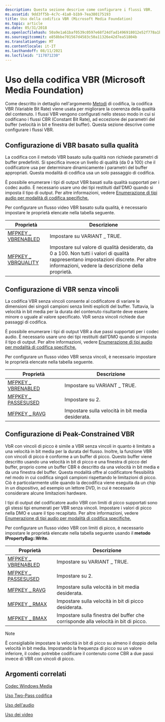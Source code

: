 ```yaml
---
description: Questa sezione descrive come configurare i flussi VBR.
ms.assetid: 9dd3ff5b-4c7c-41a8-b1b9-7ea380175193
title: Uso della codifica VBR (Microsoft Media Foundation)
ms.topic: article
ms.date: 05/31/2018
ms.openlocfilehash: 50a9e1a61baf0539c0597e68f24dfad1496918012e52f778a1b7a64de27e5faa
ms.sourcegitcommit: e858bbe701567d4583c50a11326e42d7ea51804b
ms.translationtype: MT
ms.contentlocale: it-IT
ms.lasthandoff: 08/11/2021
ms.locfileid: "117871230"
---
```

# <a name="using-vbr-encoding-microsoft-media-foundation"></a>Uso della codifica VBR (Microsoft Media Foundation)

Come descritto in dettaglio nell'argomento [Metodi](encodingmethods.md) di codifica, la codifica VBR (Variable Bit Rate) viene usata per migliorare la coerenza della qualità del contenuto. I flussi VBR vengono configurati nello stesso modo in cui si codificano i flussi CBR (Constant Bit Rate), ad eccezione dei parametri del buffer (velocità in bit e finestra del buffer). Questa sezione descrive come configurare i flussi VBR.

## <a name="configuring-quality-based-vbr"></a>Configurazione di VBR basato sulla qualità

La codifica con il metodo VBR basato sulla qualità non richiede parametri di buffer predefiniti. Si specifica invece un livello di qualità (da 0 a 100) che il codificatore usa per determinare dinamicamente i parametri del buffer appropriati. Questa modalità di codifica usa un solo passaggio di codifica.

È possibile enumerare i tipi di output VBR basati sulla qualità supportati per i codec audio. È necessario usare uno dei tipi restituiti dall'DMO quando si imposta il tipo di output. Per altre informazioni, vedere [Enumerazione di tipi audio per modalità di codifica specifiche.](enumeratingaudiotypesforspecificencodingmodes.md)

Per configurare un flusso video VBR basato sulla qualità, è necessario impostare le proprietà elencate nella tabella seguente.



| Proprietà                                            | Descrizione                                                                                                                                             |
|-----------------------------------------------------|---------------------------------------------------------------------------------------------------------------------------------------------------------|
| [MFPKEY \_ VBRENABLED](mfpkey-vbrenabledproperty.md) | Impostare su VARIANT \_ TRUE.                                                                                                                                   |
| [MFPKEY \_ VBRQUALITY](mfpkey-vbrqualityproperty.md) | Impostare sul valore di qualità desiderato, da 0 a 100. Non tutti i valori di qualità rappresentano impostazioni discrete. Per altre informazioni, vedere la descrizione della proprietà. |



 

## <a name="configuring-unconstrained-vbr"></a>Configurazione di VBR senza vincoli

La codifica VBR senza vincoli consente al codificatore di variare le dimensioni dei singoli campioni senza limiti espliciti del buffer. Tuttavia, la velocità in bit media per la durata del contenuto risultante deve essere minore o uguale al valore specificato. VbR senza vincoli richiede due passaggi di codifica.

È possibile enumerare i tipi di output VBR a due passi supportati per i codec audio. È necessario usare uno dei tipi restituiti dall'DMO quando si imposta il tipo di output. Per altre informazioni, vedere [Enumerazione di tipi audio per modalità di codifica specifiche.](enumeratingaudiotypesforspecificencodingmodes.md)

Per configurare un flusso video VBR senza vincoli, è necessario impostare le proprietà elencate nella tabella seguente.



| Proprietà                                            | Descrizione                          |
|-----------------------------------------------------|--------------------------------------|
| [MFPKEY \_ VBRENABLED](mfpkey-vbrenabledproperty.md) | Impostare su VARIANT \_ TRUE.                |
| [MFPKEY \_ PASSESUSED](mfpkey-passesusedproperty.md) | Impostare su 2.                            |
| [MFPKEY \_ RAVG](mfpkey-ravgproperty.md)             | Impostare sulla velocità in bit media desiderata. |



 

## <a name="configuring-peak-constrained-vbr"></a>Configurazione di Peak-Constrained VBR

VbR con vincoli di picco è simile a VBR senza vincoli in quanto è limitato a una velocità in bit media per la durata del flusso. Inoltre, la funzione VBR con vincoli di picco è conforme a un buffer di picco. Questo buffer viene descritto usando una velocità in bit di picco e una finestra di picco del buffer, proprio come un buffer CBR è descritto da una velocità in bit media e da una finestra del buffer. Questa modalità offre al codificatore flessibilità nel modo in cui codifica singoli campioni rispettando le limitazioni di picco. Ciò è particolarmente utile quando la decodifica viene eseguita da un chip in un dispositivo, ad esempio un lettore DVD, in cui è necessario considerare alcune limitazioni hardware.

I tipi di output del codificatore audio VBR con limiti di picco supportati sono gli stessi tipi enumerati per VBR senza vincoli. Impostare i valori di picco nella DMO e usare il tipo recapitato. Per altre informazioni, vedere [Enumerazione di tipi audio per modalità di codifica specifiche.](enumeratingaudiotypesforspecificencodingmodes.md)

Per configurare un flusso video VBR con limiti di picco, è necessario impostare le proprietà elencate nella tabella seguente usando il **metodo IPropertyBag::Write.**



| Proprietà                                            | Descrizione                                                     |
|-----------------------------------------------------|-----------------------------------------------------------------|
| [MFPKEY \_ VBRENABLED](mfpkey-vbrenabledproperty.md) | Impostare su VARIANT \_ TRUE.                                           |
| [MFPKEY \_ PASSESUSED](mfpkey-passesusedproperty.md) | Impostare su 2.                                                       |
| [MFPKEY \_ RAVG](mfpkey-ravgproperty.md)             | Impostare sulla velocità in bit media desiderata.                            |
| [MFPKEY \_ RMAX](mfpkey-rmaxproperty.md)             | Impostare sulla velocità in bit di picco desiderata.                               |
| [MFPKEY \_ BMAX](mfpkey-bmaxproperty.md)             | Impostare sulla finestra del buffer che corrisponde alla velocità in bit di picco. |



 

> [!Note]  
> È consigliabile impostare la velocità in bit di picco su almeno il doppio della velocità in bit media. Impostando la frequenza di picco su un valore inferiore, il codec potrebbe codificare il contenuto come CBR a due passi invece di VBR con vincoli di picco.

 

## <a name="related-topics"></a>Argomenti correlati

<dl> <dt>

[Codec Windows Media](windows-media-codecs.md)
</dt> <dt>

[Uso Two-Pass codifica](usingtwoencodingpasses.md)
</dt> <dt>

[Uso dell'audio](workingwithaudio.md)
</dt> <dt>

[Uso dei video](workingwithvideo.md)
</dt> </dl>

 

 



